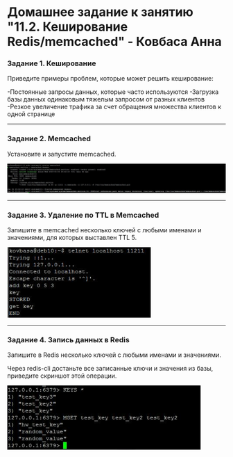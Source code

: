 # Домашнее задание к занятию "11.2. Кеширование Redis/memcached" - Ковбаса Анна


### Задание 1. Кеширование

Приведите примеры проблем, которые может решить кеширование:

-Постоянные запросы данных, которые часто используются
-Загрузка базы данных одинаковым тяжелым запросом от разных клиентов
-Резкое увеличение трафика за счет обращения множества клиентов к одной странице

---

### Задание 2. Memcached

Установите и запустите memcached.

![2-1](https://github.com/kovbasaad/11-2-homework/blob/main/img/2-1.JPG)

---

### Задание 3. Удаление по TTL в Memcached

Запишите в memcached несколько ключей с любыми именами и значениями, для которых выставлен TTL 5.

![3-1](https://github.com/kovbasaad/11-2-homework/blob/main/img/3-1.JPG)

---

### Задание 4. Запись данных в Redis

Запишите в Redis несколько ключей с любыми именами и значениями.

Через redis-cli достаньте все записанные ключи и значения из базы, приведите скриншот этой операции.

![4-1](https://github.com/kovbasaad/11-2-homework/blob/main/img/4-1.JPG)
